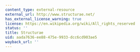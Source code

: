 ```yaml
---
content_type: external-resource
external_url: http://www.structurae.net/
has_external_license_warning: true
license: https://en.wikipedia.org/wiki/All_rights_reserved
status: ''
title: Structurae
uid: aada7636-ee88-475e-9933-dcc6cd903ae5
wayback_url: ''
---
```

